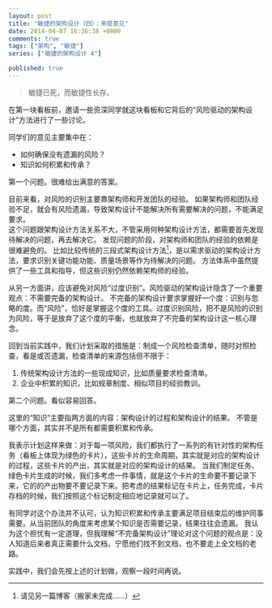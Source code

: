 ```yaml
---
layout: post
title: "敏捷的架构设计（四）：来提意见"
date: 2014-04-07 16:36:38 +0800
comments: true
tags: ["架构", "敏捷"]
series: ["敏捷的架构设计 4"]

published: true
---
```


> 敏捷已死，而敏捷性长存。

在第一块看板前，邀请一些资深同学就这块看板和它背后的“风险驱动的架构设计”方法进行了一些讨论。

<!-- more -->

同学们的意见主要集中在：

* 如何确保没有遗漏的风险？
* 知识如何积累和传承？



第一个问题。很难给出满意的答案。

目前来看，对风险的识别主要靠架构师和开发团队的经验。
如果架构师和团队经验不足，就会有风险遗漏，导致架构设计不能解决所有需要解决的问题，不能满足要求。  
这个问题跟架构设计方法关系不大，不管采用何种架构设计方法，都需要首先发现待解决的问题，再去解决它。
发现问题的阶段，对架构师和团队的经验的依赖是很难避免的。
比如比较传统的三段式架构设计方法[^1]，是以需求驱动的架构设计方法，要求识别关键功能功能、质量场景等作为待解决的问题。
方法体系中虽然提供了一些工具和指导，但这些识别仍然依赖架构师的经验。  

从另一方面讲，应该避免对风险“过度识别”。风险驱动的架构设计隐含了一个重要观点：不需要完备的架构设计。
不完备的架构设计要求掌握好一个度：识别与忽略的度。而“风险”，恰好是掌握这个度的工具。过度识别风险，把不是风险的识别为风险，等于是放弃了这个度的平衡，也就放弃了不完备的架构设计这一核心理念。

回到当前实践中，我们计划采取的措施是：制成一个风险检查清单，随时对照检查，看是或否遗漏，检查清单的来源包括但不限于：  
1. 传统架构设计方法的一些现成知识，比如质量要求检查清单。  
2. 企业中积累的知识，比如规章制度、相似项目的经验教训。




第二个问题。看似容易回答。

这里的“知识”主要指两方面的内容：架构设计的过程和架构设计的结果。
不管是哪个方面，其实并不是所有都需要积累和传承。

我表示计划这样来做：对于每一项风险，我们都执行了一系列的有针对性的架构任务（看板上体现为绿色的卡片），这些卡片的生命周期，其实就是对应的架构设计的过程，这些卡片的产出，其实就是对应的架构设计的结果。
当我们制定任务、绿色卡片生成的时候，我们多考虑一件事情，就是这个卡片的生命要不要记录下来，它的的产出物要不要记录下来。把考虑的结果标记在卡片上，任务完成，卡片存档的时候，我们按照这个标记制定相应地记录就可以了。

有同学对这个办法并不认可，认为知识积累和传承主要满足项目结束后的维护同事需要。从当前团队的角度来考虑某个知识是否需要记录，结果往往会遗漏。
我认为这个担忧有一定道理，但我理解“不完备架构设计”理论对这个问题的观点是：没人知道后来者真正需要什么文档，宁愿他们找不到文档，也不要走上全文档的老路。

实践中，我们会先按上述的计划做，观察一段时间再说。


[^1]: 请见另一篇博客（搬家未完成……）
